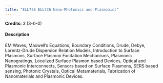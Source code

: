 ```yaml
---
title: "ELL726 ELL726 Nano-Photonics and Plasmonics"
---
```

**Credits:** 3 (3-0-0)

#### Description
EM Waves, Maxwell’s Equations, Boundary Conditions, Drude, Debye, Lorentz-Drude Dispersion Relation Models, Introduction to Surface Plasmons, Surface Plasmon Excitation Mechanisms, Plasmonic Nanogratings, Localized Surface Plasmon based Devices, Optical and Plasmonic Interconnects, Sensors based on Surface Plasmons, SERS based sensing, Photonic Crystals, Optical Metamaterials, Fabrication of Nanomaterials and Plasmonic Devices.
